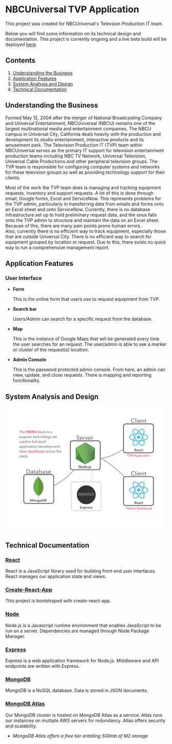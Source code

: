 # NBCUniversal TVP Application

This project was created for NBCUniversal's Televsion Production IT team.

Below you will find some information on its technical design and documentation.
This project is currently ongoing and a live beta build will be deployed
[here](https://nbcu-tvp-beta.herokuapp.com).

## Contents

1. [Understanding the Business](#understanding-the-business)
2. [Application Features](#application-features)
3. [System Analysis and Design](#system-analysis-and-design)
4. [Technical Documentation](#technical-documentation)

## Understanding the Business

Formed May 12, 2004 after the merger of National Broadcasting Company and
Universal Entertainment, NBCUniversal (NBCU) remains one of the largest
multinational media and entertainment companies. The NBCU campus in Universal
City, California deals heavily with the production and development its studio
entertainment, interactive products and its amusement park. The Television
Production IT (TVP) team within NBCUniversal serves as the primary IT support
for television entertainment production teams including NBC TV Network,
Universal Television, Universal Cable Productions and other peripheral
television groups. The TVP team is responsible for configuring computer systems
and networks for these television groups as well as providing technology support
for their clients.

Most of the work the TVP team does is managing and tracking equipment requests,
inventory and support requests. A lot of this is done through email, Google
forms, Excel and ServiceNow. This represents problems for the TVP admin,
particularly in transferring data from emails and forms onto an Excel sheet and
onto ServiceNow. Currently, there is no database infrastructure set up to hold
preliminary request data, and the onus falls onto the TVP admin to structure and
maintain the data on an Excel sheet. Because of this, there are many pain points
prone human errors.\
Also, currently there is no efficient way to track equipment, especially those that
are outside Universal City. There is no efficient way to search for equipment grouped
by location or request. Due to this, there exists no quick way to run a comprehensive
management report.

## Application Features

### User Interface

* **Form**

  This is the online form that users use to request equipment from TVP.

* **Search bar**

  Users/Admin can search for a specific request from the database.

* **Map**

  This is the instance of Google Maps that will be generated every time the user
  searches for an request. The user/admin is able to see a marker or cluster of
  the request(s) location.

* **Admin Console**

  This is the password protected admin console. From here, an admin can view,
  update, and close requests. There is mapping and reporting functionality.

## System Analysis and Design

![Alt text](https://raw.githubusercontent.com/koluong/nbcu-tvp/master/public/photo/tvp-app.png "TVP Application Architecture")

## Technical Documentation

### [React](https://reactjs.org)

React is a JavaScript library used for building front end user interfaces. React
manages our application state and views.

### [Create-React-App](https://github.com/facebookincubator/create-react-app)

This project is bootstraped with create-react-app.

### [Node](https://nodejs.org/en/)

Node.js is a Javascript runtime environment that enables JavaScript to be run on
a server. Dependencies are managed through Node Package Manager.

### [Express](https://expressjs.com)

Express is a web application framework for Node.js. Middleware and API endpoints
are written with Express.

### [MongoDB](https://www.mongodb.com)

MongoDB is a NoSQL database. Data is stored in JSON documents.

### [MongoDB Atlas](https://www.mongodb.com/cloud/atlas)

Our MongoDB cluster is hosted on MongoDB Atlas as a service. Atlas runs our
instances on multiple AWS servers for redundancy. Atlas offers security and
scalability.

* _MongoDB Atlas offers a free tier entailing 500mb of M2 storage_
